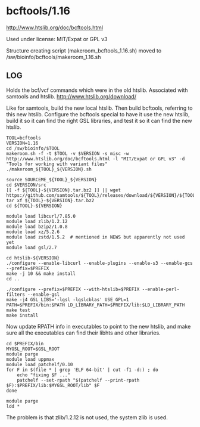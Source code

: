 bcftools/1.16
========================

<http://www.htslib.org/doc/bcftools.html>

Used under license:
MIT/Expat or GPL v3


Structure creating script (makeroom_bcftools_1.16.sh) moved to /sw/bioinfo/bcftools/makeroom_1.16.sh

LOG
---

Holds the bcf/vcf commands which were in the old htslib. Associated with samtools and htslib.
<http://www.htslib.org/download/>

Like for samtools, build the new local htslib. Then build bcftools, referring
to this new htslib.  Configure the bcftools special to have it use the new
htslib, build it so it can find the right GSL libraries, and test it so it can
find the new htslib.



    TOOL=bcftools
    VERSION=1.16
    cd /sw/bioinfo/$TOOL
    makeroom.sh -f -t $TOOL -v $VERSION -s misc -w http://www.htslib.org/doc/bcftools.html -l "MIT/Expat or GPL v3" -d "Tools for working with variant files"
    ./makeroom_${TOOL}_${VERSION}.sh 

    source SOURCEME_${TOOL}_${VERSION} 
    cd $VERSION/src
    [[ -f ${TOOL}-${VERSION}.tar.bz2 ]] || wget https://github.com/samtools/${TOOL}/releases/download/${VERSION}/${TOOL}-${VERSION}.tar.bz2
    tar xf ${TOOL}-${VERSION}.tar.bz2
    cd ${TOOL}-${VERSION}

    module load libcurl/7.85.0
    module load zlib/1.2.12
    module load bzip2/1.0.8
    module load xz/5.2.6
    module load zstd/1.5.2  # mentioned in NEWS but apparently not used yet
    module load gsl/2.7

    cd htslib-${VERSION}
    ./configure --enable-libcurl --enable-plugins --enable-s3 --enable-gcs --prefix=$PREFIX
    make -j 10 && make install
    cd ..

    ./configure --prefix=$PREFIX --with-htslib=$PREFIX --enable-perl-filters --enable-gsl
    make -j4 GSL_LIBS='-lgsl -lgslcblas' USE_GPL=1
    PATH=$PREFIX/bin:$PATH LD_LIBRARY_PATH=$PREFIX/lib:$LD_LIBRARY_PATH  make test
    make install


Now update RPATH info in executables to point to the new htslib, and make sure
all the executables can find their libhts and other libraries.

    cd $PREFIX/bin
    MYGSL_ROOT=$GSL_ROOT
    module purge
    module load uppmax
    module load patchelf/0.10
    for F in $(file * | grep 'ELF 64-bit' | cut -f1 -d:) ; do
        echo "fixing $F ..."
        patchelf --set-rpath "$(patchelf --print-rpath $F):$PREFIX/lib:$MYGSL_ROOT/lib" $F
    done

    module purge
    ldd *


The problem is that zlib/1.2.12 is not used, the system zlib is used.
